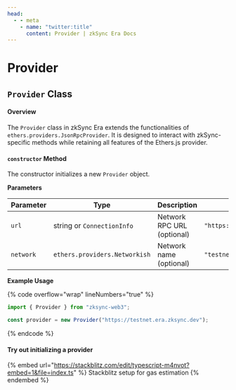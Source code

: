```yaml
---
head:
  - - meta
    - name: "twitter:title"
      content: Provider | zkSync Era Docs
---
```


# Provider

## `Provider` Class

#### Overview

The `Provider` class in zkSync Era extends the functionalities of `ethers.providers.JsonRpcProvider`. It is designed to interact with zkSync-specific methods while retaining all features of the Ethers.js provider.

#### `constructor` Method

The constructor initializes a new `Provider` object.

**Parameters**

| Parameter | Type                          | Description                | Example                            |
| --------- | ----------------------------- | -------------------------- | ---------------------------------- |
| `url`     | string or `ConnectionInfo`    | Network RPC URL (optional) | `"https://testnet.era.zksync.dev"` |
| `network` | `ethers.providers.Networkish` | Network name (optional)    | `"testnet"`                        |

**Example Usage**

{% code overflow="wrap" lineNumbers="true" %}

```typescript
import { Provider } from "zksync-web3";

const provider = new Provider("https://testnet.era.zksync.dev");
```

{% endcode %}

#### Try out initializing a provider

{% embed url="https://stackblitz.com/edit/typescript-m4nvot?embed=1&file=index.ts" %}
Stackblitz setup for gas estimation
{% endembed %}
